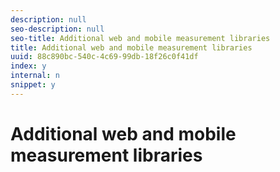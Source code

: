 ```yaml
---
description: null
seo-description: null
seo-title: Additional web and mobile measurement libraries
title: Additional web and mobile measurement libraries
uuid: 88c890bc-540c-4c69-99db-18f26c0f41df
index: y
internal: n
snippet: y
---
```


# Additional web and mobile measurement libraries


